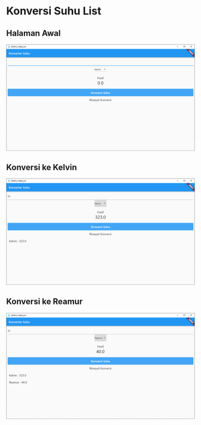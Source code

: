 # Konversi Suhu List

## Halaman Awal
![Screenshot](SS/01.png)

## Konversi ke Kelvin
![Screenshot](SS/02.png)

## Konversi ke Reamur
![Screenshot](SS/03.png)
